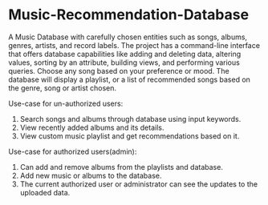 # Music-Recommendation-Database

  A Music Database with carefully chosen entities such as songs, albums, genres, artists, and record labels.
The project has a command-line interface that offers database capabilities like adding and deleting data,
altering values, sorting by an attribute, building views, and performing various queries.
Choose any song based on your preference or mood. The database will display a playlist, or
a list of recommended songs based on the genre, song or artist chosen.

Use-case for un-authorized users:

1. Search songs and albums through database using input keywords.
2. View recently added albums and its details.
3. View custom music playlist and get recommendations based on it.

Use-case for authorized users(admin):

1. Can add and remove albums from the playlists and database.
2. Add new music or albums to the database.
3. The current authorized user or administrator can see the updates to the uploaded data.
